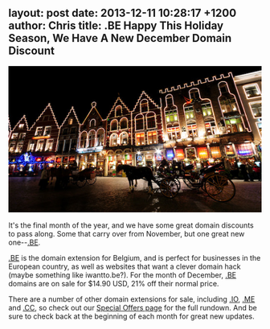 layout: post
date: 2013-12-11 10:28:17 +1200
author: Chris
title: .BE Happy This Holiday Season, We Have A New December Domain Discount
----

![bigstock-Grote-Markt-At-Night-4174196.jpg](/media/2013-12-11-bigstock-Grote-Markt-At-Night-4174196.jpg)

<!-- excerpt -->

It's the final month of the year, and we have some great domain discounts to pass along. Some that carry over from November, but one great new one--[.BE](https://iwantmyname.com/domains/be-belgian-domain-name-registration-for-belgium).

<!-- /excerpt -->

[.BE](https://iwantmyname.com/domains/be-belgian-domain-name-registration-for-belgium) is the domain extension for Belgium, and is perfect for businesses in the European country, as well as websites that want a clever domain hack (maybe something like iwantto.be?). For the month of December, [.BE](https://iwantmyname.com/domains/be-belgian-domain-name-registration-for-belgium) domains are on sale for $14.90 USD, 21% off their normal price. 

There are a number of other domain extensions for sale, including [.IO](https://iwantmyname.com/domains/io-domain-name-registration-for-british-indian-ocean-territory), [.ME](https://iwantmyname.com/domains/me-montenegrean-domain-name-registration-for-montenegro) and [.CC](https://iwantmyname.com/domains/cc-domain-name-registration-for-cocos-keeling-islands), so check out our [Special Offers page](https://iwantmyname.com/domains/special-offer) for the full rundown. And be sure to check back at the beginning of each month for great new updates.
